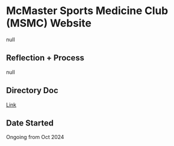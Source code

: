 # McMaster Sports Medicine Club (MSMC) Website
null
## Reflection + Process
null

## Directory Doc

[Link](https://docs.google.com/document/d/1gI2lv5Q6cplWLr1iSWKMDf4YxxjcUGAN3toy2BOlp2Q/edit?usp=sharing)

## Date Started
Ongoing from Oct 2024
